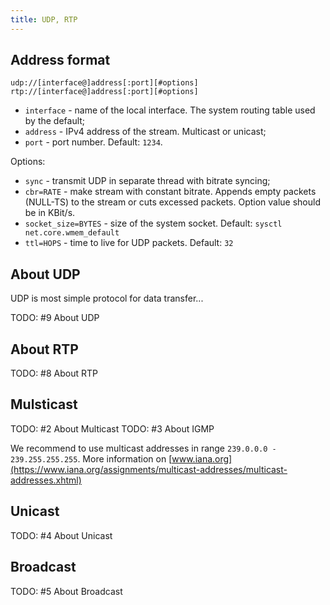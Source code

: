 ```yaml
---
title: UDP, RTP
---
```


## Address format

```
udp://[interface@]address[:port][#options]
rtp://[interface@]address[:port][#options]
```

- `interface` - name of the local interface. The system routing table used by the default;
- `address` - IPv4 address of the stream. Multicast or unicast;
- `port` - port number. Default: `1234`.

Options:

- `sync` - transmit UDP in separate thread with bitrate syncing;
- `cbr=RATE` - make stream with constant bitrate. Appends empty packets (NULL-TS) to the stream or cuts excessed packets. Option value should be in KBit/s.
- `socket_size=BYTES` - size of the system socket. Default: `sysctl net.core.wmem_default`
- `ttl=HOPS` - time to live for UDP packets. Default: `32`

## About UDP

UDP is most simple protocol for data transfer...

TODO: #9 About UDP

## About RTP

TODO: #8 About RTP

## Mulsticast

TODO: #2 About Multicast
TODO: #3 About IGMP

We recommend to use multicast addresses in range `239.0.0.0 - 239.255.255.255`. More information on [www.iana.org](https://www.iana.org/assignments/multicast-addresses/multicast-addresses.xhtml)

## Unicast

TODO: #4 About Unicast

## Broadcast

TODO: #5 About Broadcast
